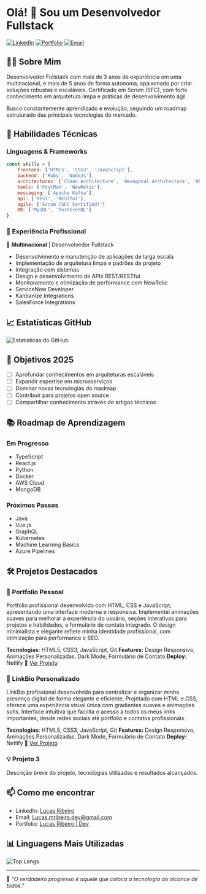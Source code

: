 # Olá! 👋 Sou um Desenvolvedor Fullstack

[![LinkedIn](https://img.shields.io/badge/LinkedIn-0077B5?style=for-the-badge&logo=linkedin&logoColor=white)](https://www.linkedin.com/in/lucas-ribeiro-7218a0153/)
[![Portfolio](https://img.shields.io/badge/Portfolio-FF5722?style=for-the-badge&logo=google-chrome&logoColor=white)](https://lucasribeirodev.netlify.app/)
[![Email](https://img.shields.io/badge/Email-D14836?style=for-the-badge&logo=gmail&logoColor=white)](mailto:lucas.mribeiro.dev@gmail.com)

## 👨‍💻 Sobre Mim

Desenvolvedor Fullstack com mais de 3 anos de experiência em uma multinacional, e mais de 5 anos de forma autonoma, apaixonado por criar soluções robustas e escaláveis. Certificado em Scrum (SFC), com forte conhecimento em arquitetura limpa e práticas de desenvolvimento ágil.

Busco constantemente aprendizado e evolução, seguindo um roadmap estruturado das principais tecnologias do mercado.

## 🚀 Habilidades Técnicas

### Linguagens & Frameworks
```javascript
const skills = {
    frontend: ['HTML5', 'CSS3', 'JavaScript'],
    backend: ['Ruby', 'NodeJs'],
    architectures: ['Clean Architecture', 'Hexagonal Architecture', 'Object-Oriented Programming'],
    tools: ['PostMan', 'NewRelic'],
    messaging: ['Apache Kafka'],
    api: ['REST', 'RESTful'],
    agile: ['Scrum (SFC Certified)']
    DB: ['MySQL', 'PostGreSQL']
}
```

### 💼 Experiência Profissional

🏢 **Multinacional** | Desenvolvedor Fullstack
- Desenvolvimento e manutenção de aplicações de larga escala
- Implementação de arquitetura limpa e padrões de projeto
- Integração com sistemas
- Design e desenvolvimento de APIs REST/RESTful
- Monitoramento e otimização de performance com NewRelic
- ServiceNow Developer
- Kanbanize Integrations
- SalesForce Integrations

## 📈 Estatísticas GitHub

![Estatísticas do GitHub](https://github-readme-stats.vercel.app/api?username=LucasRibeiro73&show_icons=true&theme=dracula)

## 🎯 Objetivos 2025

- [ ] Aprofundar conhecimentos em arquiteturas escaláveis
- [ ] Expandir expertise em microsserviços
- [ ] Dominar novas tecnologias do roadmap
- [ ] Contribuir para projetos open source
- [ ] Compartilhar conhecimento através de artigos técnicos

## 📚 Roadmap de Aprendizagem

### Em Progresso
- TypeScript
- React.js
- Python
- Docker
- AWS Cloud
- MongoDB

### Próximos Passos
- Java
- Vue.js
- GraphQL
- Kubernetes
- Machine Learning Basics
- Azure Pipelines

## 🛠️ Projetos Destacados

### 🚀 Portfolio Pessoal
Portfolio profissional desenvolvido com HTML, CSS e JavaScript, apresentando uma interface moderna e responsiva. Implementei animações suaves para melhorar a experiência do usuário, seções interativas para projetos e habilidades, e formulário de contato integrado. O design minimalista e elegante reflete minha identidade profissional, com otimização para performance e SEO.

**Tecnologias:** HTML5, CSS3, JavaScript, Git
**Features:** Design Responsivo, Animações Personalizadas, Dark Mode, Formulário de Contato
**Deploy:** Netlify
🔗 [Ver Projeto](https://lucasribeirodev.netlify.app/)

### 🌟 LinkBio Personalizado
LinkBio profissional desenvolvido para centralizar e organizar minha presença digital de forma elegante e eficiente. Projetado com HTML e CSS, oferece uma experiência visual única com gradientes suaves e animações sutis. Interface intuitiva que facilita o acesso a todos os meus links importantes, desde redes sociais até portfolio e contatos profissionais.

**Tecnologias:** HTML5, CSS3, JavaScript, Git
**Features:** Design Responsivo, Animações Personalizadas, Dark Mode, Formulário de Contato
**Deploy:** Netlify
🔗 [Ver Projeto](https://linkbiolucasribeirodev.netlify.app/)

### 💡 Projeto 3
Descrição breve do projeto, tecnologias utilizadas e resultados alcançados.

## 📫 Como me encontrar

- LinkedIn: [Lucas Ribeiro](https://www.linkedin.com/in/lucas-ribeiro-7218a0153/)
- Email: Lucas.mribeiro.dev@gmail.com
- Portfolio: [Lucas Ribeiro | Dev](https://lucasribeirodev.netlify.app/)

## 📊 Linguagens Mais Utilizadas

![Top Langs](https://github-readme-stats.vercel.app/api/top-langs/?username=LucasRibeiro73&layout=compact&theme=dracula)

---

💬 *"O verdadeiro progresso é aquele que coloca a tecnologia ao alcance de todos."*
